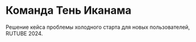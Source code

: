 # Команда Тень Иканама
Решение кейса проблемы холодного старта для новых пользователей, RUTUBE 2024.
